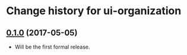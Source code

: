 # Change history for ui-organization

## [0.1.0](https://github.com/folio-org/ui-organization/tree/v0.1.0) (2017-05-05)

* Will be the first formal release.

